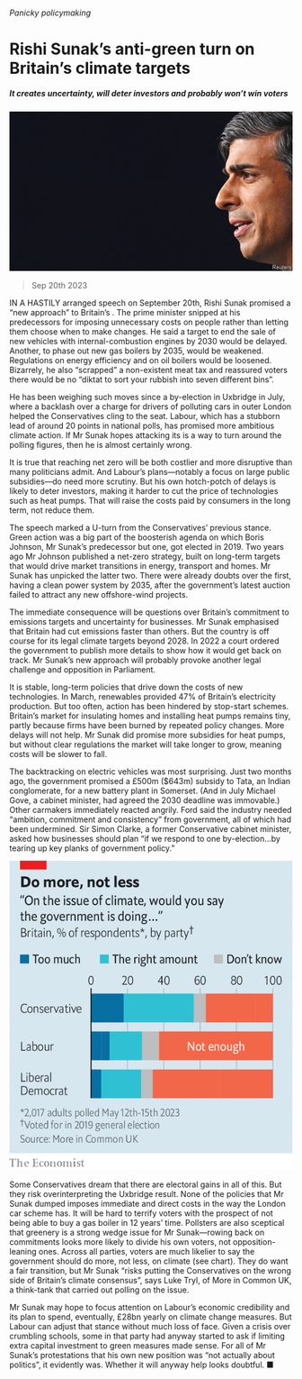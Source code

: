 ###### Panicky policymaking

# Rishi Sunak’s anti-green turn on Britain’s climate targets 

##### It creates uncertainty, will deter investors and probably won’t win voters 

![image](images/20230923_BRP004.jpg) 

> Sep 20th 2023 

IN A HASTILY arranged speech on September 20th, Rishi Sunak promised a “new approach” to Britain’s . The prime minister snipped at his predecessors for imposing unnecessary costs on people rather than letting them choose when to make changes. He said a target to end the sale of new vehicles with internal-combustion engines by 2030 would be delayed. Another, to phase out new gas boilers by 2035, would be weakened. Regulations on energy efficiency and on oil boilers would be loosened. Bizarrely, he also “scrapped” a non-existent meat tax and reassured voters there would be no “diktat to sort your rubbish into seven different bins”.

He has been weighing such moves since a by-election in Uxbridge in July, where a backlash over a charge for drivers of polluting cars in outer London helped the Conservatives cling to the seat. Labour, which has a stubborn lead of around 20 points in national polls, has promised more ambitious climate action. If Mr Sunak hopes attacking its  is a way to turn around the polling figures, then he is almost certainly wrong.

It is true that reaching net zero will be both costlier and more disruptive than many politicians admit. And Labour’s plans—notably a focus on large public subsidies—do need more scrutiny. But his own hotch-potch of delays is likely to deter investors, making it harder to cut the price of technologies such as heat pumps. That will raise the costs paid by consumers in the long term, not reduce them.

The speech marked a U-turn from the Conservatives’ previous stance. Green action was a big part of the boosterish agenda on which Boris Johnson, Mr Sunak’s predecessor but one, got elected in 2019. Two years ago Mr Johnson published a net-zero strategy, built on long-term targets that would drive market transitions in energy, transport and homes. Mr Sunak has unpicked the latter two. There were already doubts over the first, having a clean power system by 2035, after the government’s latest auction failed to attract any new offshore-wind projects. 

The immediate consequence will be questions over Britain’s commitment to emissions targets and uncertainty for businesses. Mr Sunak emphasised that Britain had cut emissions faster than others. But the country is off course for its legal climate targets beyond 2028. In 2022 a court ordered the government to publish more details to show how it would get back on track. Mr Sunak’s new approach will probably provoke another legal challenge and opposition in Parliament.

It is stable, long-term policies that drive down the costs of new technologies. In March, renewables provided 47% of Britain’s electricity production. But too often, action has been hindered by stop-start schemes. Britain’s market for insulating homes and installing heat pumps remains tiny, partly because firms have been burned by repeated policy changes. More delays will not help. Mr Sunak did promise more subsidies for heat pumps, but without clear regulations the market will take longer to grow, meaning costs will be slower to fall. 

The backtracking on electric vehicles was most surprising. Just two months ago, the government promised a £500m ($643m) subsidy to Tata, an Indian conglomerate, for a new battery plant in Somerset. (And in July Michael Gove, a cabinet minister, had agreed the 2030 deadline was immovable.) Other carmakers immediately reacted angrily. Ford said the industry needed “ambition, commitment and consistency” from government, all of which had been undermined. Sir Simon Clarke, a former Conservative cabinet minister, asked how businesses should plan “if we respond to one by-election…by tearing up key planks of government policy.”

![image](images/20230923_BRC675.png) 


Some Conservatives dream that there are electoral gains in all of this. But they risk overinterpreting the Uxbridge result. None of the policies that Mr Sunak dumped imposes immediate and direct costs in the way the London car scheme has. It will be hard to terrify voters with the prospect of not being able to buy a gas boiler in 12 years’ time. Pollsters are also sceptical that greenery is a strong wedge issue for Mr Sunak—rowing back on commitments looks more likely to divide his own voters, not opposition-leaning ones. Across all parties, voters are much likelier to say the government should do more, not less, on climate (see chart). They do want a fair transition, but Mr Sunak “risks putting the Conservatives on the wrong side of Britain’s climate consensus”, says Luke Tryl, of More in Common UK, a think-tank that carried out polling on the issue. 

Mr Sunak may hope to focus attention on Labour’s economic credibility and its plan to spend, eventually, £28bn yearly on climate change measures. But Labour can adjust that stance without much loss of face. Given a crisis over crumbling schools, some in that party had anyway started to ask if limiting extra capital investment to green measures made sense. For all of Mr Sunak’s protestations that his own new position was “not actually about politics”, it evidently was. Whether it will anyway help looks doubtful. ■


